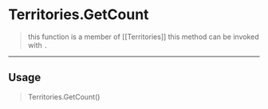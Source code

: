 # Territories.GetCount
> this function is a member of [[Territories]]
> this method can be invoked with `.`
-----
## Usage
> Territories.GetCount()
